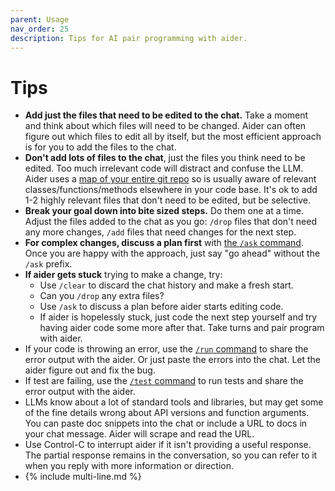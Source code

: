 ```yaml
---
parent: Usage
nav_order: 25
description: Tips for AI pair programming with aider.
---
```


# Tips

- **Add just the files that need to be edited to the chat.**
Take a moment and think about which files will need to be changed.
Aider can often figure out which files to edit all by itself, but the most efficient approach is for you to add the files to the chat.
- **Don't add lots of files to the chat**, just the files you think need to be edited.
Too much irrelevant code will distract and confuse the LLM.
Aider uses a [map of your entire git repo](https://aider.chat/docs/repomap.html)
so is usually aware of relevant classes/functions/methods elsewhere in your code base.
It's ok to add 1-2 highly relevant files that don't need to be edited,
but be selective.
- **Break your goal down into bite sized steps.**
Do them one at a time. 
Adjust the files added to the chat as you go: `/drop` files that don't need any more changes, `/add` files that need changes for the next step.
- **For complex changes, discuss a plan first** with [the `/ask` command](modes.html).
Once you are happy with the approach, just say "go ahead" without the `/ask` prefix.
- **If aider gets stuck** trying to make a change, try:
  - Use `/clear` to discard the chat history and make a fresh start.
  - Can you `/drop` any extra files?
  - Use `/ask` to discuss a plan before aider starts editing code.
  - If aider is hopelessly stuck,
just code the next step yourself and try having aider code some more after that.
Take turns and pair program with aider.
- If your code is throwing an error, 
use the [`/run` command](commands.html)
to share the error output with the aider.
Or just paste the errors into the chat. Let the aider figure out and fix the bug.
- If test are failing, use the [`/test` command](commands.html)
to run tests and
share the error output with the aider.
- LLMs know about a lot of standard tools and libraries, but may get some of the fine details wrong about API versions and function arguments.
You can paste doc snippets into the chat or
include a URL to docs in your chat message.
Aider will scrape and read the URL.
- Use Control-C to interrupt aider if it isn't providing a useful response. The partial response remains in the conversation, so you can refer to it when you reply with more information or direction.
- {% include multi-line.md %}

